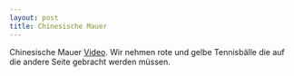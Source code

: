 ```yaml
---
layout: post
title: Chinesische Mauer
---
```


Chinesische Mauer [Video](https://www.youtube.com/watch?v=RU_C2LxYNlM). Wir nehmen rote und gelbe Tennisbälle die auf die andere Seite gebracht werden müssen.


